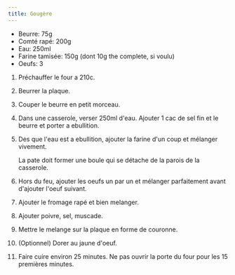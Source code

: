 ```yaml
---
title: Gougère
---
```


- Beurre: 75g
- Comté rapé: 200g
- Eau: 250ml
- Farine tamisée: 150g (dont 10g the complete, si voulu)
- Oeufs: 3

1. Préchauffer le four a 210c.

2. Beurrer la plaque.

3. Couper le beurre en petit morceau.

4. Dans une casserole, verser 250ml d'eau. Ajouter 1 cac de sel fin et
    le beurre et porter a ebullition.

5. Des que l'eau est a ebullition, ajouter la farine d'un coup et
    mélanger vivement.

    La pate doit former une boule qui se détache de la parois de la
    casserole.

6. Hors du feu, ajouter les oeufs un par un et mélanger parfaitement
    avant d'ajouter l'oeuf suivant.

7. Ajouter le fromage rapé et bien melanger.

8. Ajouter poivre, sel, muscade.

9. Mettre le melange sur la plaque en forme de couronne.

10. (Optionnel) Dorer au jaune d'oeuf.

11. Faire cuire environ 25 minutes. Ne pas ouvrir la porte du four pour
    les 15 premières minutes.
